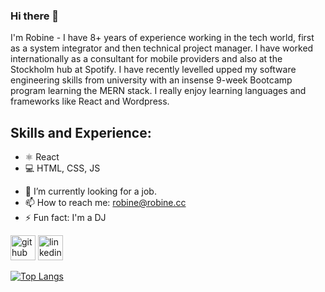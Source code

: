 ### Hi there 👋
I'm Robine - I have 8+ years of experience working in the tech world, first as a system integrator and then technical project manager. I have worked internationally as a consultant for mobile providers and also at the Stockholm hub at Spotify. I have recently levelled upped my software engineering skills from university with an insense 9-week Bootcamp program learning the MERN stack. I really enjoy learning languages and frameworks like React and Wordpress.

## Skills and Experience:
*  ⚛️ React
*  💻 HTML, CSS, JS

- 🔭 I’m currently looking for a job. 
- 📫 How to reach me: robine@robine.cc 
- ⚡ Fun fact: I'm a DJ 


[<img src='https://cdn.jsdelivr.net/npm/simple-icons@3.0.1/icons/github.svg' alt='github' height='40'>](https://github.com/robine81)  [<img src='https://cdn.jsdelivr.net/npm/simple-icons@3.0.1/icons/linkedin.svg' alt='linkedin' height='40'>](https://www.linkedin.com/in/web-dev-robine-westberg//)  

[![Top Langs](https://github-readme-stats.vercel.app/api/top-langs/?username=robine81)](https://github.com/anuraghazra/github-readme-stats)

